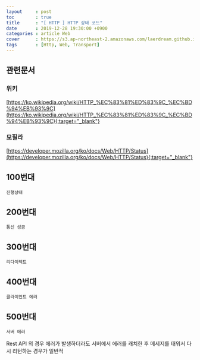 ```yaml
---
layout     : post
toc        : true
title      : "[ HTTP ] HTTP 상태 코드"
date       : 2019-12-28 19:30:00 +0900
categories : article Web
cover      : https://s3.ap-northeast-2.amazonaws.com/laerdream.github.io/cover/http.jpg
tags       : [Http, Web, Transport]
---
```


## 관련문서

### 위키
[https://ko.wikipedia.org/wiki/HTTP_%EC%83%81%ED%83%9C_%EC%BD%94%EB%93%9C](https://ko.wikipedia.org/wiki/HTTP_%EC%83%81%ED%83%9C_%EC%BD%94%EB%93%9C){:target="_blank"}

### 모질라
[https://developer.mozilla.org/ko/docs/Web/HTTP/Status](https://developer.mozilla.org/ko/docs/Web/HTTP/Status){:target="_blank"}


## 100번대
    진행상태

## 200번대
    통신 성공

## 300번대
    리다이렉트

## 400번대
    클라이언트 에러

## 500번대
    서버 에러

Rest API 의 경우
에러가 발생하더라도 서버에서 에러를 캐치한 후 메세지를 태워서 다시 리턴하는 경우가 일반적